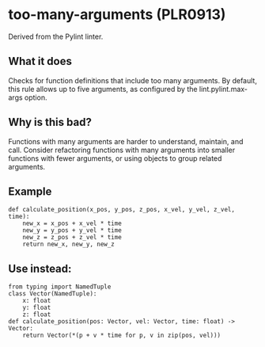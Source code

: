 # too-many-arguments (PLR0913)
Derived from the Pylint linter.
## What it does
Checks for function definitions that include too many arguments.
By default, this rule allows up to five arguments, as configured by the
lint.pylint.max-args option.
## Why is this bad?
Functions with many arguments are harder to understand, maintain, and call.
Consider refactoring functions with many arguments into smaller functions
with fewer arguments, or using objects to group related arguments.
## Example
```
def calculate_position(x_pos, y_pos, z_pos, x_vel, y_vel, z_vel, time):
    new_x = x_pos + x_vel * time
    new_y = y_pos + y_vel * time
    new_z = z_pos + z_vel * time
    return new_x, new_y, new_z
```
## Use instead:
```
from typing import NamedTuple
class Vector(NamedTuple):
    x: float
    y: float
    z: float
def calculate_position(pos: Vector, vel: Vector, time: float) -> Vector:
    return Vector(*(p + v * time for p, v in zip(pos, vel)))
```